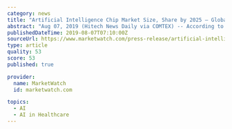 ```yaml
---
category: news
title: "Artificial Intelligence Chip Market Size, Share by 2025 – Global AI Chip Market Growing at 45.4% CAGR"
abstract: "Aug 07, 2019 (Hitech News Daily via COMTEX) -- According to the report, the global artificial intelligence chip market ... owing to its considerable applications in various sectors such as healthcare, legal systems, engineering, and finance."
publishedDateTime: 2019-08-07T07:10:00Z
sourceUrl: https://www.marketwatch.com/press-release/artificial-intelligence-chip-market-size-share-by-2025-global-ai-chip-market-growing-at-454-cagr-2019-08-07
type: article
quality: 53
score: 53
published: true

provider:
  name: MarketWatch
  id: marketwatch.com

topics:
  - AI
  - AI in Healthcare
---
```

